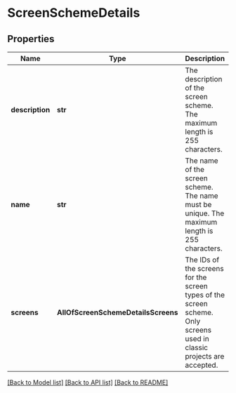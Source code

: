 # ScreenSchemeDetails

## Properties
Name | Type | Description | Notes
------------ | ------------- | ------------- | -------------
**description** | **str** | The description of the screen scheme. The maximum length is 255 characters. | [optional] 
**name** | **str** | The name of the screen scheme. The name must be unique. The maximum length is 255 characters. | 
**screens** | **AllOfScreenSchemeDetailsScreens** | The IDs of the screens for the screen types of the screen scheme. Only screens used in classic projects are accepted. | 

[[Back to Model list]](../README.md#documentation-for-models) [[Back to API list]](../README.md#documentation-for-api-endpoints) [[Back to README]](../README.md)

